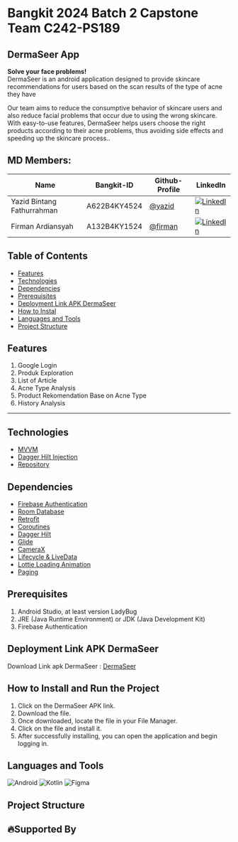 # Bangkit 2024 Batch 2 Capstone Team C242-PS189

## **DermaSeer App**

**Solve your face problems!**  
DermaSeer is an android application designed to provide skincare recommendations for users based on the scan results of the type of acne they have

Our team aims to reduce the consumptive behavior of skincare users and also reduce facial problems that occur due to using the wrong skincare. With easy-to-use features, DermaSeer helps users choose the right products according to their acne problems, thus avoiding side effects and speeding up the skincare process..

## **MD Members:**

| Name                        | Bangkit-ID     | Github-Profile                                       | LinkedIn                                          |
|-----------------------------|----------------|-----------------------------------------------------|--------------------------------------------------|
| Yazid Bintang Fathurrahman   | A622B4KY4524   | [@yazid](https://github.com/YazidBintang27)         | [![LinkedIn](https://img.shields.io/badge/LinkedIn-0077B5?style=for-the-badge&logo=linkedin&logoColor=white)](https://www.linkedin.com/in/yazid-bintang-fathurrahman/) |
| Firman Ardiansyah            | A132B4KY1524   | [@firman](https://github.com/Zephhyyrr)             | [![LinkedIn](https://img.shields.io/badge/LinkedIn-0077B5?style=for-the-badge&logo=linkedin&logoColor=white)](https://www.linkedin.com/in/firman-ardiansyah04/) |

## **Table of Contents**

- [Features](#features)
- [Technologies](#technologies)
- [Dependencies](#dependencies)
- [Prerequisites](#prerequisites)
- [Deployment Link APK DermaSeer](#deployment-link-apk-dermaseer)
- [How to Instal](#how-to-install)
- [Languages and Tools](#languages-and-tools)
- [Project Structure](#project-structure)

## **Features**

1. Google Login
2. Produk Exploration
3. List of Article
4. Acne Type Analysis
5. Product Rekomendation Base on Acne Type
6. History Analysis

---

## **Technologies**

- [MVVM](https://developer.android.com/topic/architecture)
- [Dagger Hilt Injection](https://developer.android.com/training/dependency-injection/hilt-android)
- [Repository](https://developer.android.com/topic/architecture/data-layer)

## **Dependencies**

- [Firebase Authentication](https://firebase.google.com/docs/auth)
- [Room Database](https://developer.android.com/training/data-storage/room)
- [Retrofit](https://square.github.io/retrofit/)
- [Coroutines](https://kotlinlang.org/docs/coroutines-overview.html)
- [Dagger Hilt](https://dagger.dev/hilt/)
- [Glide](https://bumptech.github.io/glide/)
- [CameraX](https://developer.android.com/training/camerax)
- [Lifecycle & LiveData](https://developer.android.com/topic/libraries/architecture/livedata)
- [Lottie Loading Animation](https://airbnb.io/lottie/)
- [Paging](https://developer.android.com/topic/libraries/architecture/paging)

## **Prerequisites**

1. Android Studio, at least version LadyBug
2. JRE (Java Runtime Environment) or JDK (Java Development Kit)
3. Firebase Authentication

## **Deployment Link APK DermaSeer**

Download Link apk DermaSeer :
[DermaSeer](#)

## **How to Install and Run the Project**

1. Click on the DermaSeer APK link.
2. Download the file.
3. Once downloaded, locate the file in your File Manager.
4. Click on the file and install it.
5. After successfully installing, you can open the application and begin logging in.

## **Languages and Tools**

![Android](https://img.shields.io/badge/Android-3DDC84?style=for-the-badge&logo=android&logoColor=white)
![Kotlin](https://img.shields.io/badge/Kotlin-7F52FF?style=for-the-badge&logo=kotlin&logoColor=white)
![Figma](https://img.shields.io/badge/Figma-F24E1E?style=for-the-badge&logo=figma&logoColor=white)


## **Project Structure**

## 🔥**Supported By**
